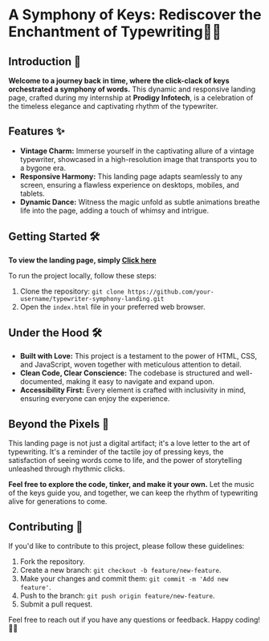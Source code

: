 # A Symphony of Keys: Rediscover the Enchantment of Typewriting🎹📜

## Introduction 🚀

**Welcome to a journey back in time, where the click-clack of keys orchestrated a symphony of words.** This dynamic and responsive landing page, crafted during my internship at **Prodigy Infotech**, is a celebration of the timeless elegance and captivating rhythm of the typewriter.

## Features ✨

- **Vintage Charm:** Immerse yourself in the captivating allure of a vintage typewriter, showcased in a high-resolution image that transports you to a bygone era.
- **Responsive Harmony:** This landing page adapts seamlessly to any screen, ensuring a flawless experience on desktops, mobiles, and tablets.
- **Dynamic Dance:** Witness the magic unfold as subtle animations breathe life into the page, adding a touch of whimsy and intrigue.

## Getting Started 🛠️

**To view the landing page, simply [Click here](https://superlative-bombolone-895a04.netlify.app/)**

To run the project locally, follow these steps:

1. Clone the repository: `git clone https://github.com/your-username/typewriter-symphony-landing.git`
2. Open the `index.html` file in your preferred web browser.

## Under the Hood 🛠️

- **Built with Love:** This project is a testament to the power of HTML, CSS, and JavaScript, woven together with meticulous attention to detail.
- **Clean Code, Clear Conscience:** The codebase is structured and well-documented, making it easy to navigate and expand upon.
- **Accessibility First:** Every element is crafted with inclusivity in mind, ensuring everyone can enjoy the experience.

## Beyond the Pixels 🚀

This landing page is not just a digital artifact; it's a love letter to the art of typewriting. It's a reminder of the tactile joy of pressing keys, the satisfaction of seeing words come to life, and the power of storytelling unleashed through rhythmic clicks.

**Feel free to explore the code, tinker, and make it your own.** Let the music of the keys guide you, and together, we can keep the rhythm of typewriting alive for generations to come.

## Contributing 🤝

If you'd like to contribute to this project, please follow these guidelines:

1. Fork the repository.
2. Create a new branch: `git checkout -b feature/new-feature`.
3. Make your changes and commit them: `git commit -m 'Add new feature'`.
4. Push to the branch: `git push origin feature/new-feature`.
5. Submit a pull request.

Feel free to reach out if you have any questions or feedback. Happy coding! 🚀🎶
